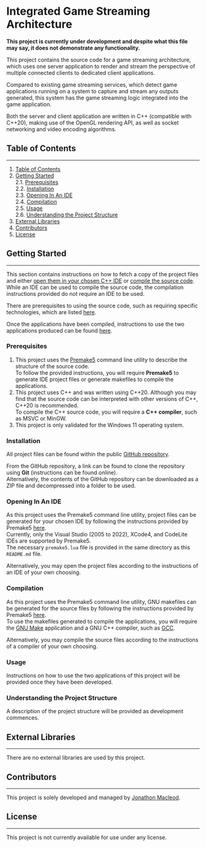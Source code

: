 # Integrated Game Streaming Architecture

__This project is currently under development and despite what this file may say, it does not demonstrate any functionality.__

This project contains the source code for a game streaming architecture, which uses one server application to render and stream the perspective of multiple connected clients to dedicated client applications. 

Compared to existing game streaming services, which detect game applications running on a system to capture and stream any outputs generated, this system has the game streaming logic integrated into the game application. 

Both the server and client application are written in C++ (compatible with C++20), making use of the OpenGL rendering API, as well as socket networking and video encoding algorithms.



## Table of Contents
---

1. [Table of Contents](#table-of-contents)
2. [Getting Started](#getting-started)                                                  \
    2.1. [Prerequisites](#prerequisites)                                                \
    2.2. [Installation](#installation)                                                  \
    2.3. [Opening In An IDE](#opening-in-an-ide)                                        \
    2.4. [Compilation](#compilation)                                                    \
    2.5. [Usage](#usage)                                                                \
    2.6. [Understanding the Project Structure](#understanding-the-project-structure)
3. [External Libraries](#external-libraries)
4. [Contributors](#contributors)
5. [License](#license)



## Getting Started
---

This section contains instructions on how to fetch a copy of the project files and either [open them in your chosen C++ IDE](#opening-in-an-ide) or [compile the source code](#compilation). \
While an IDE can be used to compile the source code, the compilation instructions provided do not require an IDE to be used.

There are prerequisites to using the source code, such as requiring specific technologies, which are listed [here](#prerequisites).

Once the applications have been compiled, instructions to use the two applications produced can be found [here](#usage).

### Prerequisites

1. This project uses the [Premake5](https://premake.github.io/) command line utility to describe the structure of the source code. \
   To follow the provided instructions, you will require __Premake5__ to generate IDE project files or generate makefiles to compile the applications.
2. This project uses C++ and was written using C++20. Although you may find that the source code can be interpreted with other versions of C++, C++20 is recommended. \
   To compile the C++ source code, you will require a __C++ compiler__, such as MSVC or MinGW. 
3. This project is only validated for the Windows 11 operating system.

### Installation

All project files can be found within the public [GitHub repository](https://github.com/JonathonMacleod/Integrated-Game-Streaming-Architecture).

From the GitHub repository, a link can be found to clone the repository using __Git__ (instructions can be found online). \
Alternatively, the contents of the GitHub repository can be downloaded as a ZIP file and decompressed into a folder to be used.

### Opening In An IDE

As this project uses the Premake5 command line utility, project files can be generated for your chosen IDE by following the instructions provided by Premake5 [here](https://premake.github.io/docs/Using-Premake). \
Currently, only the Visual Studio (2005 to 2022), XCode4, and CodeLite IDEs are supported by Premake5. \
The necessary `premake5.lua` file is provided in the same directory as this `README.md` file.

Alternatively, you may open the project files according to the instructions of an IDE of your own choosing.

### Compilation

As this project uses the Premake5 command line utility, GNU makefiles can be generated for the source files by following the instructions provided by Premake5 [here](https://premake.github.io/docs/Using-Premake). \
To use the makefiles generated to compile the applications, you will require the [GNU Make](https://www.gnu.org/software/make/) application and a GNU C++ compiler, such as [GCC](https://gcc.gnu.org/).

Alternatively, you may compile the source files according to the instructions of a compiler of your own choosing.

### Usage

Instructions on how to use the two applications of this project will be provided once they have been developed.

### Understanding the Project Structure

A description of the project structure will be provided as development commences.

## External Libraries
---

There are no external libraries are used by this project.



## Contributors
---

This project is solely developed and managed by [Jonathon Macleod](https://github.com/JonathonMacleod).



## License
---

This project is not currently available for use under any license.



[//]: # (All hyperlinks provided are valid as of 10/06/2023)
